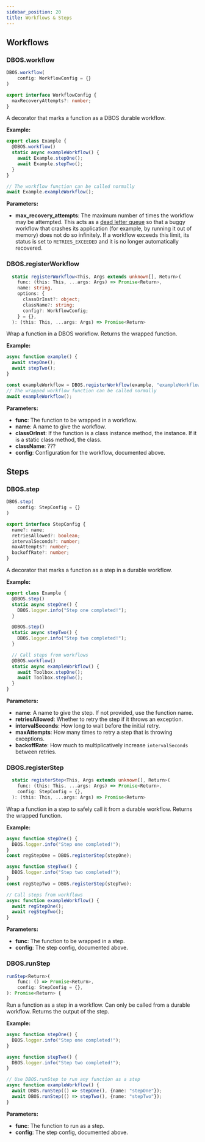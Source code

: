 ```yaml
---
sidebar_position: 20
title: Workflows & Steps
---
```


## Workflows

### DBOS.workflow

```typescript
DBOS.workflow(
    config: WorkflowConfig = {}
)
```

```typescript
export interface WorkflowConfig {
  maxRecoveryAttempts?: number;
}
```

A decorator that marks a function as a DBOS durable workflow.

**Example:**
```typescript
export class Example {
  @DBOS.workflow()
  static async exampleWorkflow() {
    await Example.stepOne();
    await Example.stepTwo();
  }
}

// The workflow function can be called normally
await Example.exampleWorkflow();
```

**Parameters:**
- **max_recovery_attempts**: The maximum number of times the workflow may be attempted.
This acts as a [dead letter queue](https://en.wikipedia.org/wiki/Dead_letter_queue) so that a buggy workflow that crashes its application (for example, by running it out of memory) does not do so infinitely.
If a workflow exceeds this limit, its status is set to `RETRIES_EXCEEDED` and it is no longer automatically recovered.

### DBOS.registerWorkflow

```typescript
  static registerWorkflow<This, Args extends unknown[], Return>(
    func: (this: This, ...args: Args) => Promise<Return>,
    name: string,
    options: {
      classOrInst?: object;
      className?: string;
      config?: WorkflowConfig;
    } = {},
  ): (this: This, ...args: Args) => Promise<Return> 
```

Wrap a function in a DBOS workflow.
Returns the wrapped function.

**Example:**

```typescript
async function example() {
  await stepOne();
  await stepTwo();
}

const exampleWorkflow = DBOS.registerWorkflow(example, "exampleWorkflow")
// The wrapped workflow function can be called normally
await exampleWorkflow();
```

**Parameters:**
- **func**: The function to be wrapped in a workflow.
- **name**: A name to give the workflow.
- **classOrInst**: If the function is a class instance method, the instance. If it is a static class method, the class.
- **className**: ???
- **config**: Configuration for the workflow, documented above.

## Steps

### DBOS.step

```typescript
DBOS.step(
    config: StepConfig = {}
)
```

```typescript
export interface StepConfig {
  name?: name;
  retriesAllowed?: boolean;
  intervalSeconds?: number;
  maxAttempts?: number;
  backoffRate?: number;
}
```

A decorator that marks a function as a step in a durable workflow.

**Example:**
```typescript
export class Example {
  @DBOS.step()
  static async stepOne() {
    DBOS.logger.info("Step one completed!");
  }

  @DBOS.step()
  static async stepTwo() {
    DBOS.logger.info("Step two completed!");
  }

  // Call steps from workflows
  @DBOS.workflow()
  static async exampleWorkflow() {
    await Toolbox.stepOne();
    await Toolbox.stepTwo();
  }
}
```

**Parameters:**
- **name**: A name to give the step. If not provided, use the function name.
- **retriesAllowed**: Whether to retry the step if it throws an exception.
- **intervalSeconds**: How long to wait before the initial retry.
- **maxAttempts**: How many times to retry a step that is throwing exceptions.
- **backoffRate**: How much to multiplicatively increase `intervalSeconds` between retries.

### DBOS.registerStep

```typescript
  static registerStep<This, Args extends unknown[], Return>(
    func: (this: This, ...args: Args) => Promise<Return>,
    config: StepConfig = {},
  ): (this: This, ...args: Args) => Promise<Return>
```

Wrap a function in a step to safely call it from a durable workflow.
Returns the wrapped function.

**Example:**

```typescript
async function stepOne() {
  DBOS.logger.info("Step one completed!");
}
const regStepOne = DBOS.registerStep(stepOne);

async function stepTwo() {
  DBOS.logger.info("Step two completed!");
}
const regStepTwo = DBOS.registerStep(stepTwo);

// Call steps from workflows
async function exampleWorkflow() {
  await regStepOne();
  await regStepTwo();
}
```

**Parameters:**
- **func**: The function to be wrapped in a step.
- **config**: The step config, documented above.

### DBOS.runStep

```typescript
runStep<Return>(
    func: () => Promise<Return>, 
    config: StepConfig = {},
): Promise<Return> {
```

Run a function as a step in a workflow.
Can only be called from a durable workflow.
Returns the output of the step.

**Example:**

```typescript
async function stepOne() {
  DBOS.logger.info("Step one completed!");
}

async function stepTwo() {
  DBOS.logger.info("Step two completed!");
}

// Use DBOS.runStep to run any function as a step
async function exampleWorkflow() {
  await DBOS.runStep(() => stepOne(), {name: "stepOne"});
  await DBOS.runStep(() => stepTwo(), {name: "stepTwo"});
}
```

**Parameters:**
- **func**: The function to run as a step.
- **config**: The step config, documented above.